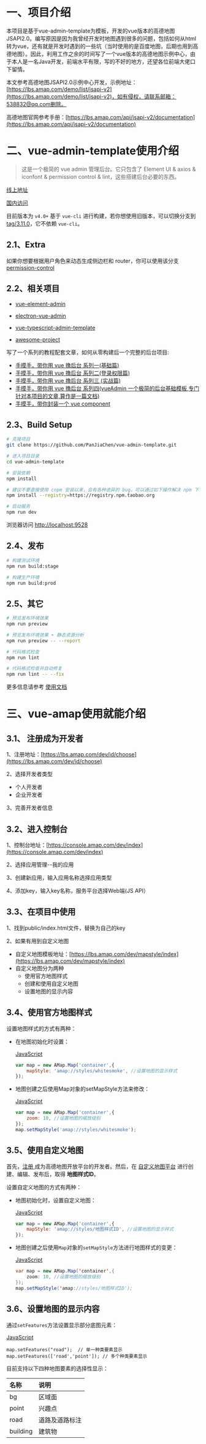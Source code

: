 



# 一、项目介绍

本项目是基于vue-admin-template为模板，开发的vue版本的高德地图JSAPI2.0。编写原因是因为我曾经开发时地图遇到很多的问题，包括如何从html转为vue，还有就是开发时遇到的一些坑（当时使用的是百度地图，后期也用到高德地图）。因此，利用工作之余的时间写了一个vue版本的高德地图示例中心，由于本人是一名Java开发，前端水平有限，写的不好的地方，还望各位前端大佬口下留情。

本文参考高德地图JSAPI2.0示例中心开发，示例地址：[https://lbs.amap.com/demo/list/jsapi-v2](https://lbs.amap.com/demo/list/jsapi-v2)，如有侵权，请联系邮箱：538832@qq.com删除。

高德地图官网参考手册：[https://lbs.amap.com/api/jsapi-v2/documentation](https://lbs.amap.com/api/jsapi-v2/documentation)

# 二、vue-admin-template使用介绍

> 这是一个极简的 vue admin 管理后台。它只包含了 Element UI & axios & iconfont & permission control & lint，这些搭建后台必要的东西。

[线上地址](http://panjiachen.github.io/vue-admin-template)

[国内访问](https://panjiachen.gitee.io/vue-admin-template)

目前版本为 `v4.0+` 基于 `vue-cli` 进行构建，若你想使用旧版本，可以切换分支到[tag/3.11.0](https://github.com/PanJiaChen/vue-admin-template/tree/tag/3.11.0)，它不依赖 `vue-cli`。

## 2.1、Extra

如果你想要根据用户角色来动态生成侧边栏和 router，你可以使用该分支[permission-control](https://github.com/PanJiaChen/vue-admin-template/tree/permission-control)

## 2.2、相关项目

- [vue-element-admin](https://github.com/PanJiaChen/vue-element-admin)

- [electron-vue-admin](https://github.com/PanJiaChen/electron-vue-admin)

- [vue-typescript-admin-template](https://github.com/Armour/vue-typescript-admin-template)

- [awesome-project](https://github.com/PanJiaChen/vue-element-admin/issues/2312)

写了一个系列的教程配套文章，如何从零构建后一个完整的后台项目:

- [手摸手，带你用 vue 撸后台 系列一(基础篇)](https://juejin.im/post/59097cd7a22b9d0065fb61d2)
- [手摸手，带你用 vue 撸后台 系列二(登录权限篇)](https://juejin.im/post/591aa14f570c35006961acac)
- [手摸手，带你用 vue 撸后台 系列三 (实战篇)](https://juejin.im/post/593121aa0ce4630057f70d35)
- [手摸手，带你用 vue 撸后台 系列四(vueAdmin 一个极简的后台基础模板,专门针对本项目的文章,算作是一篇文档)](https://juejin.im/post/595b4d776fb9a06bbe7dba56)
- [手摸手，带你封装一个 vue component](https://segmentfault.com/a/1190000009090836)

## 2.3、Build Setup

```bash
# 克隆项目
git clone https://github.com/PanJiaChen/vue-admin-template.git

# 进入项目目录
cd vue-admin-template

# 安装依赖
npm install

# 建议不要直接使用 cnpm 安装以来，会有各种诡异的 bug。可以通过如下操作解决 npm 下载速度慢的问题
npm install --registry=https://registry.npm.taobao.org

# 启动服务
npm run dev
```

浏览器访问 [http://localhost:9528](http://localhost:9528)

## 2.4、发布

```bash
# 构建测试环境
npm run build:stage

# 构建生产环境
npm run build:prod
```

## 2.5、其它

```bash
# 预览发布环境效果
npm run preview

# 预览发布环境效果 + 静态资源分析
npm run preview -- --report

# 代码格式检查
npm run lint

# 代码格式检查并自动修复
npm run lint -- --fix
```

更多信息请参考 [使用文档](https://panjiachen.github.io/vue-element-admin-site/zh/)

# 三、vue-amap使用就能介绍

## 3.1、  注册成为开发者

1、注册地址：[https://lbs.amap.com/dev/id/choose](https://lbs.amap.com/dev/id/choose)

2、选择开发者类型

- 个人开发者
- 企业开发者

3、完善开发者信息

## 3.2、进入控制台

1、控制台地址：[https://console.amap.com/dev/index](https://console.amap.com/dev/index)

2、选择应用管理--我的应用

3、创建新应用，输入应用名称选择应用类型

4、添加key，输入key名称，服务平台选择Web端(JS API）

## 3.3、在项目中使用

1、找到public/index.html文件，替换为自己的key

2、如果有用到自定义地图

- 自定义地图模板地址：[https://lbs.amap.com/dev/mapstyle/index](https://lbs.amap.com/dev/mapstyle/index)
- 自定义地图分为两种
  - 使用官方地图样式
  - 创建和使用自定义地图
  - 设置地图的显示内容

## 3.4、使用官方地图样式

设置地图样式的方式有两种：

- 在地图初始化时设置：

  [JavaScript](javascript:void(0);)

  ```javascript
  var map = new AMap.Map('container',{
      mapStyle: 'amap://styles/whitesmoke', //设置地图的显示样式
  });
  ```

- 地图创建之后使用Map对象的setMapStyle方法来修改：

  [JavaScript](javascript:void(0);)

  ```javascript
  var map = new AMap.Map('container',{
      zoom: 10, //设置地图的缩放级别
  });
  map.setMapStyle('amap://styles/whitesmoke');
  ```

## 3.5、使用自定义地图

首先，[注册 ](https://lbs.amap.com/dev/id)成为高德地图开放平台的开发者。然后，在 [自定义地图平台](https://lbs.amap.com/dev/mapstyle/index) 进行创建、编辑、发布后，取得 **地图样式ID**。

设置自定义地图的方式有两种：

- 地图初始化时，设置自定义地图：

  [JavaScript](javascript:void(0);)

  ```javascript
  var map = new AMap.Map('container',{
      mapStyle: 'amap://styles/地图样式ID', //设置地图的显示样式
  });
  ```

- 地图创建之后使用`Map`对象的`setMapStyle`方法进行地图样式的变更：

  [JavaScript](javascript:void(0);)

  ```java
  var map = new AMap.Map('container',{
      zoom: 10, //设置地图的缩放级别
  });
  map.setMapStyle('amap://styles/地图样式ID');
  ```

## 3.6、设置地图的显示内容

通过`setFeatures`方法设置显示部分底图元素：

[JavaScript](javascript:void(0);)

```
map.setFeatures("road");  // 单一种类要素显示
map.setFeatures(['road','point']); // 多个种类要素显示
```

目前支持以下四种地图要素的选择性显示：

| **名称** | **说明**       |
| :------- | :------------- |
| bg       | 区域面         |
| point    | 兴趣点         |
| road     | 道路及道路标注 |
| building | 建筑物         |